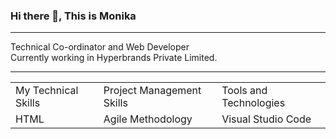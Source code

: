 ### Hi there 👋,  This is Monika  </br>

----------------------------------------------------------------------------------
  Technical Co-ordinator and Web Developer  </br>
  Currently working in Hyperbrands Private Limited.</br>

----------------------------------------------------------------------------------
<table>
  <tr>
<td>My Technical Skills</td>
<td>Project Management Skills</td>
<td>Tools and Technologies</td>
  </tr>
 <tr>
<td>HTML</td>
<td>Agile Methodology</td>
<td>Visual Studio Code</td>
  </tr>
<!---My Technical Skills

 
CSS
JavaScript
Node JS
Database Management

:


Scrum Framework
Task Planning and Execution
Resource Allocation
Risk Management

Tools and Technologies:


MySQL
MongoDB
Git
JIRA
Trello
Microsoft Excel ---></tr> </table>
----------------------------------------------------------------------------------------------
Experience:</Br>

Company: Hypebrand Private Limited</Br>
Duration: April 2023 - Present</Br>
Position: Technical Co-ordinator</Br>
Key Responsibilities:</Br>

Developing and maintaining web applications using HTML, CSS, and JavaScript.</Br>
Coordinating with the team to ensure timely delivery of projects.</Br>
Collaborating with the project manager to track project progress and identify potential risks.</Br>
Utilizing Agile methodology and Scrum framework for project management.</Br>
Assisted in developing web applications using HTML, CSS, and JavaScript.</br>
Created and managed databases using MySQL.</br>
Worked on Node JS and MongoDB to integrate web applications.</br>
Collaborated with the team to ensure time.</br>

-----------------------------------------------------------------------------------------------


Education:

Master of Computer Applications, North Maharshtra University, 2020</br>
Bachelor of Computer Application, SNDT University, 2016</br>

Certifications:

Agile Certified Practitioner (ACP)
Scrum Master Certified (SMC)
Microsoft Office Specialist (MOS) in Excel

Personal Info:

I am Monika


----------------------------------------------------------------------------------


<!--
**monikaValvi/MonikaValvi** is a ✨ _special_ ✨ repository because its `README.md` (this file) appears on your GitHub profile.

Here are some ideas to get you started:

- 🔭 I’m currently working on ...Hypebrands
- 🌱 I’m currently learning ...  git
- 👯 I’m looking to collaborate on ...
- 🤔 I’m looking for help with ...
- 💬 Ask me about ...
- 📫 How to reach me: ...
- 😄 Pronouns: ...
- ⚡ Fun fact: ...
-->
